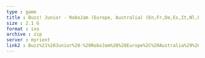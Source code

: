 ```yaml
---
type : game
title : Buzz! Junior - RoboJam (Europe, Australia) (En,Fr,De,Es,It,Nl,Pt)
size : 2.1 G
format : iso
archive : zip
server : myrient
link2 : Buzz%21%20Junior%20-%20RoboJam%20%28Europe%2C%20Australia%29%20%28En%2CFr%2CDe%2CEs%2CIt%2CNl%2CPt%29
---
```

